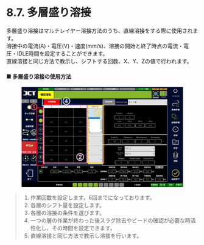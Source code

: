 # 8.7. 多層盛り溶接

多層盛り溶接はマルチレイヤー溶接方法のうち、直線溶接をする際に使用されます。\
溶接中の電流(A)・電圧(V)・速度(mm/s)、溶接の開始と終了時点の電流・電圧・IDLE時間を設定することができます。\
直線溶接と同じ方法で教示し、シフトする回数、X、Y、Zの値で行われます。

#### ■ 多層盛り溶接の使用方法

<figure><img src="./img/section5.2.5_1.jpg" alt=""><figcaption></figcaption></figure>

> 1. 作業回数を設定します。6回までになっております。
> 2. 各層のシフト量を設定します。
> 3. 各層の溶接の条件を選びます。
> 4. 一つの層の作業が終わった後スラグ除去やビードの確認が必要な時活性化し、その時間を設定できます。
> 5. 直線溶接と同じ方法で教示し溶接を行います。
